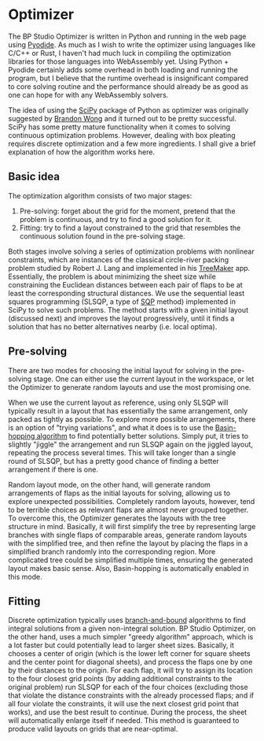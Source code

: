 # Optimizer

The BP Studio Optimizer is written in Python and running in the web page using [Pyodide](https://pyodide.org/).
As much as I wish to write the optimizer using languages like C/C++ or Rust,
I haven't had much luck in compiling the optimization libraries for those languages into WebAssembly yet.
Using Python + Pyodide certainly adds some overhead in both loading and running the program,
but I believe that the runtime overhead is insignificant compared to core solving routine
and the performance should already be as good as one can hope for with any WebAssembly solvers.

The idea of using the [SciPy](https://scipy.org/) package of Python as optimizer was originally
suggested by [Brandon Wong](https://web.mit.edu/wongb/www/origami/) and it turned out to be pretty successful.
SciPy has some pretty mature functionality when it comes to solving continuous optimization problems.
However, dealing with box pleating requires discrete optimization and a few more ingredients.
I shall give a brief explanation of how the algorithm works here.

## Basic idea

The optimization algorithm consists of two major stages:

1. Pre-solving: forget about the grid for the moment,
   pretend that the problem is continuous,
   and try to find a good solution for it.
2. Fitting: try to find a layout constrained to the grid that
   resembles the continuous solution found in the pre-solving stage.

Both stages involve solving a series of optimization problems with nonlinear constraints,
which are instances of the classical circle-river packing problem
studied by Robert J. Lang and implemented in his [TreeMaker](https://langorigami.com/article/treemaker/) app.
Essentially, the problem is about minimizing the sheet size while constraining the Euclidean
distances between each pair of flaps to be at least the corresponding structural distances.
We use the sequential least squares programming
(SLSQP, a type of [SQP](https://en.wikipedia.org/wiki/Sequential_quadratic_programming) method)
implemented in SciPy to solve such problems.
The method starts with a given initial layout (discussed next) and improves the layout progressively,
until it finds a solution that has no better alternatives nearby (i.e. local optima).

## Pre-solving

There are two modes for choosing the initial layout for solving in the pre-solving stage.
One can either use the current layout in the workspace,
or let the Optimizer to generate random layouts and use the most promising one.

When we use the current layout as reference,
using only SLSQP will typically result in a layout that has essentially the same arrangement,
only packed as tightly as possible.
To explore more possible arrangements, there is an option of "trying variations",
and what it does is to use the [Basin-hopping algorithm](https://en.wikipedia.org/wiki/Basin-hopping)
to find potentially better solutions.
Simply put, it tries to slightly "jiggle" the arrangement and run SLSQP again on the jiggled layout,
repeating the process several times.
This will take longer than a single round of SLSQP,
but has a pretty good chance of finding a better arrangement if there is one.

Random layout mode, on the other hand,
will generate random arrangements of flaps as the initial layouts for solving,
allowing us to explore unexpected possibilities.
Completely random layouts, however,
tend to be terrible choices as relevant flaps are almost never grouped together.
To overcome this, the Optimizer generates the layouts with the tree structure in mind.
Basically, it will first simplify the tree by representing large branches with single flaps of comparable areas,
generate random layouts with the simplified tree,
and then refine the layout by placing the flaps in a simplified branch randomly into the corresponding region.
More complicated tree could be simplified multiple times,
ensuring the generated layout makes basic sense.
Also, Basin-hopping is automatically enabled in this mode.

## Fitting

Discrete optimization typically uses [branch-and-bound](https://en.wikipedia.org/wiki/Branch_and_bound)
algorithms to find integral solutions from a given non-integral solution.
BP Studio Optimizer, on the other hand, uses a much simpler "greedy algorithm" approach,
which is a lot faster but could potentially lead to larger sheet sizes.
Basically, it chooses a center of origin (which is the lower left corner for square sheets and the center point for diagonal sheets),
and process the flaps one by one by their distances to the origin.
For each flap, it will try to assign its location to the four closest grid points
(by adding additional constraints to the original problem)
run SLSQP for each of the four choices
(excluding those that violate the distance constraints with the already processed flaps;
and if all four violate the constraints, it will use the next closest grid point that works),
and use the best result to continue.
During the process, the sheet will automatically enlarge itself if needed.
This method is guaranteed to produce valid layouts on grids that are near-optimal.
